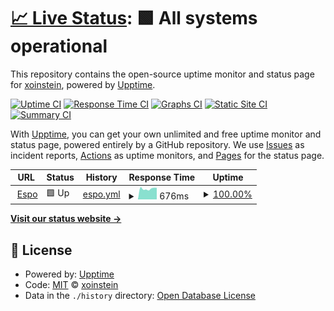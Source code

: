 # [📈 Live Status](https://xoinstein.github.io/site-status): <!--live status--> **🟩 All systems operational**

This repository contains the open-source uptime monitor and status page for [xoinstein](https://xoinstein.github.io/site-status), powered by [Upptime](https://github.com/upptime/upptime).

[![Uptime CI](https://github.com/xoinstein/site-status/workflows/Uptime%20CI/badge.svg)](https://github.com/xoinstein/site-status/actions?query=workflow%3A%22Uptime+CI%22)
[![Response Time CI](https://github.com/xoinstein/site-status/workflows/Response%20Time%20CI/badge.svg)](https://github.com/xoinstein/site-status/actions?query=workflow%3A%22Response+Time+CI%22)
[![Graphs CI](https://github.com/xoinstein/site-status/workflows/Graphs%20CI/badge.svg)](https://github.com/xoinstein/site-status/actions?query=workflow%3A%22Graphs+CI%22)
[![Static Site CI](https://github.com/xoinstein/site-status/workflows/Static%20Site%20CI/badge.svg)](https://github.com/xoinstein/site-status/actions?query=workflow%3A%22Static+Site+CI%22)
[![Summary CI](https://github.com/xoinstein/site-status/workflows/Summary%20CI/badge.svg)](https://github.com/xoinstein/site-status/actions?query=workflow%3A%22Summary+CI%22)

With [Upptime](https://upptime.js.org), you can get your own unlimited and free uptime monitor and status page, powered entirely by a GitHub repository. We use [Issues](https://github.com/xoinstein/site-status/issues) as incident reports, [Actions](https://github.com/xoinstein/site-status/actions) as uptime monitors, and [Pages](https://xoinstein.github.io/site-status) for the status page.

<!--start: status pages-->
<!-- This summary is generated by Upptime (https://github.com/upptime/upptime) -->
<!-- Do not edit this manually, your changes will be overwritten -->
<!-- prettier-ignore -->
| URL | Status | History | Response Time | Uptime |
| --- | ------ | ------- | ------------- | ------ |
| <img alt="" src="https://icons.duckduckgo.com/ip3/espo.xoinstein.com.ico" height="13"> [Espo](https://espo.xoinstein.com) | 🟩 Up | [espo.yml](https://github.com/xoinstein/site-status/commits/HEAD/history/espo.yml) | <details><summary><img alt="Response time graph" src="./graphs/espo/response-time-week.png" height="20"> 676ms</summary><br><a href="https://xoinstein.github.io/site-status/history/espo"><img alt="Response time 813" src="https://img.shields.io/endpoint?url=https%3A%2F%2Fraw.githubusercontent.com%2Fxoinstein%2Fsite-status%2FHEAD%2Fapi%2Fespo%2Fresponse-time.json"></a><br><a href="https://xoinstein.github.io/site-status/history/espo"><img alt="24-hour response time 731" src="https://img.shields.io/endpoint?url=https%3A%2F%2Fraw.githubusercontent.com%2Fxoinstein%2Fsite-status%2FHEAD%2Fapi%2Fespo%2Fresponse-time-day.json"></a><br><a href="https://xoinstein.github.io/site-status/history/espo"><img alt="7-day response time 676" src="https://img.shields.io/endpoint?url=https%3A%2F%2Fraw.githubusercontent.com%2Fxoinstein%2Fsite-status%2FHEAD%2Fapi%2Fespo%2Fresponse-time-week.json"></a><br><a href="https://xoinstein.github.io/site-status/history/espo"><img alt="30-day response time 689" src="https://img.shields.io/endpoint?url=https%3A%2F%2Fraw.githubusercontent.com%2Fxoinstein%2Fsite-status%2FHEAD%2Fapi%2Fespo%2Fresponse-time-month.json"></a><br><a href="https://xoinstein.github.io/site-status/history/espo"><img alt="1-year response time 813" src="https://img.shields.io/endpoint?url=https%3A%2F%2Fraw.githubusercontent.com%2Fxoinstein%2Fsite-status%2FHEAD%2Fapi%2Fespo%2Fresponse-time-year.json"></a></details> | <details><summary><a href="https://xoinstein.github.io/site-status/history/espo">100.00%</a></summary><a href="https://xoinstein.github.io/site-status/history/espo"><img alt="All-time uptime 91.21%" src="https://img.shields.io/endpoint?url=https%3A%2F%2Fraw.githubusercontent.com%2Fxoinstein%2Fsite-status%2FHEAD%2Fapi%2Fespo%2Fuptime.json"></a><br><a href="https://xoinstein.github.io/site-status/history/espo"><img alt="24-hour uptime 100.00%" src="https://img.shields.io/endpoint?url=https%3A%2F%2Fraw.githubusercontent.com%2Fxoinstein%2Fsite-status%2FHEAD%2Fapi%2Fespo%2Fuptime-day.json"></a><br><a href="https://xoinstein.github.io/site-status/history/espo"><img alt="7-day uptime 100.00%" src="https://img.shields.io/endpoint?url=https%3A%2F%2Fraw.githubusercontent.com%2Fxoinstein%2Fsite-status%2FHEAD%2Fapi%2Fespo%2Fuptime-week.json"></a><br><a href="https://xoinstein.github.io/site-status/history/espo"><img alt="30-day uptime 100.00%" src="https://img.shields.io/endpoint?url=https%3A%2F%2Fraw.githubusercontent.com%2Fxoinstein%2Fsite-status%2FHEAD%2Fapi%2Fespo%2Fuptime-month.json"></a><br><a href="https://xoinstein.github.io/site-status/history/espo"><img alt="1-year uptime 91.21%" src="https://img.shields.io/endpoint?url=https%3A%2F%2Fraw.githubusercontent.com%2Fxoinstein%2Fsite-status%2FHEAD%2Fapi%2Fespo%2Fuptime-year.json"></a></details>

<!--end: status pages-->

[**Visit our status website →**](https://xoinstein.github.io/site-status)

## 📄 License

- Powered by: [Upptime](https://github.com/upptime/upptime)
- Code: [MIT](./LICENSE) © [xoinstein](https://xoinstein.github.io/site-status)
- Data in the `./history` directory: [Open Database License](https://opendatacommons.org/licenses/odbl/1-0/)
